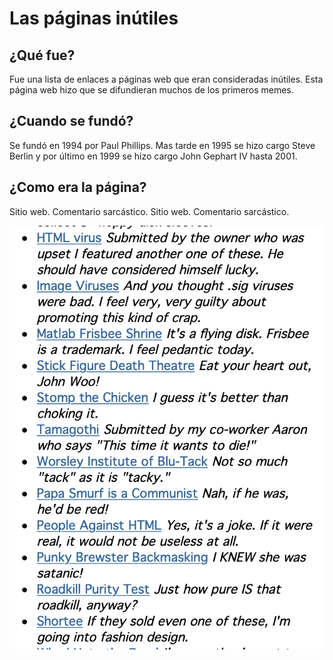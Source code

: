 # Las páginas inútiles    

## ¿Qué fue?

Fue una lista de enlaces a páginas web que eran consideradas inútiles. Esta página web hizo que se difundieran muchos de los primeros memes.

## ¿Cuando se fundó?
Se fundó en 1994 por Paul Phillips. Mas tarde en 1995 se hizo cargo Steve Berlin y por último en 1999 se hizo cargo John Gephart IV hasta 2001.

## ¿Como era la página?
Sitio web. Comentario sarcástico. Sitio web. Comentario sarcástico.

![Ejemplo de la pagina web](https://github.com/MarcosYelamos/SMX2-M8UF1A1-HistoriaWeb-1994-Las-paginas-inutiles-MarcosYelamos/blob/main/pagina%20inutiles.png)


